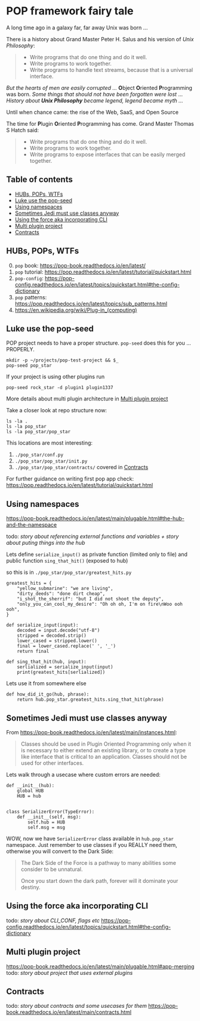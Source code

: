 # POP framework fairy tale

A long time ago in a galaxy far, far away Unix was born ...

There is a history about Grand Master Peter H. Salus and his version of *Unix
Philosophy*:

> * Write programs that do one thing and do it well.
> * Write programs to work together.
> * Write programs to handle text streams, because that is a universal interface.


*But the hearts of men are easily corrupted ...* **O**bject **O**riented
**P**rogramming was born. *Some things that should not have been forgotten were
lost* ... *History about __Unix Philosophy__ became legend, legend became myth
...*

Until when chance came: the rise of the Web, SaaS, and Open Source

The time for **P**lugin **O**riented **P**rogramming has come. Grand Master
Thomas S Hatch said:

> * Write programs that do one thing and do it well.
> * Write programs to work together.
> * Write programs to expose interfaces that can be easily merged together.


## Table of contents
* [HUBs, POPs, WTFs]
* [Luke use the pop-seed]
* [Using namespaces]
* [Sometimes Jedi must use classes anyway]
* [Using the force aka incorporating CLI]
* [Multi plugin project]
* [Contracts]


## HUBs, POPs, WTFs

0. `pop` book: https://pop-book.readthedocs.io/en/latest/
1. `pop` tutorial: https://pop.readthedocs.io/en/latest/tutorial/quickstart.html
2. `pop-config`: https://pop-config.readthedocs.io/en/latest/topics/quickstart.html#the-config-dictionary
3. `pop` patterns: https://pop.readthedocs.io/en/latest/topics/sub_patterns.html
4. https://en.wikipedia.org/wiki/Plug-in_(computing)


## Luke use the pop-seed

POP project needs to have a proper structure. `pop-seed` does this for you ...
PROPERLY.

```
mkdir -p ~/projects/pop-test-project && $_
pop-seed pop_star
```

If your project is using other plugins run
```
pop-seed rock_star -d plugin1 plugin1337
```
More details about multi plugin architecture in [Multi plugin project]

Take a closer look at repo structure now:
```
ls -la .
ls -la pop_star
ls -la pop_star/pop_star
```

This locations are most interesting:
1. `./pop_star/conf.py`
2. `./pop_star/pop_star/init.py`
3. `./pop_star/pop_star/contracts/` covered in [Contracts]

For further guidance on writing first pop app check: https://pop.readthedocs.io/en/latest/tutorial/quickstart.html


## Using namespaces

https://pop-book.readthedocs.io/en/latest/main/plugable.html#the-hub-and-the-namespace

todo: *story about referencing external functions and variables + story about
puting things into the hub*

Lets define `serialize_input()` as private function (limited only to file) and
public function `sing_that_hit()` (exposed to hub)

so this is in `./pop_star/pop_star/greatest_hits.py`
```
greatest_hits = {
    "yellow_submarine": "we are living",
    "dirty_deeds": "done dirt cheap",
    "i_shot_the_sherrif": "but I did not shoot the deputy",
    "only_you_can_cool_my_desire": "Oh oh oh, I'm on fire\nWoo ooh ooh",
}

def serialize_input(input):
    decoded = input.decode("utf-8")
    stripped = decoded.strip()
    lower_cased = stripped.lower()
    final = lower_cased.replace(' ', '_')
    return final

def sing_that_hit(hub, input):
    serlialized = serialize_input(input)
    print(greatest_hits[serlialized])
```

Lets use it from somewhere else
```
def how_did_it_go(hub, phrase):
    return hub.pop_star.greatest_hits.sing_that_hit(phrase)
```


## Sometimes Jedi must use classes anyway

From https://pop-book.readthedocs.io/en/latest/main/instances.html:
> Classes should be used in Plugin Oriented Programming only when it is
> necessary to either extend an existing library, or to create a type like
> interface that is critical to an application. Classes should not be used for
> other interfaces.

Lets walk through a usecase where custom errors are needed:
```
def __init__(hub):
    global HUB
    HUB = hub


class SerializerError(TypeError):
    def __init__(self, msg):
        self.hub = HUB
        self.msg = msg
```

WOW, now we have `SerializerError` class available in `hub.pop_star` namespace.
Just remember to use classes if you REALLY need them, otherwise you will
convert to the Dark Side:
> The Dark Side of the Force is a pathway to many abilities some consider to be unnatural.
>
> Once you start down the dark path, forever will it dominate your destiny.


## Using the force aka incorporating CLI

todo: *story about CLI_CONF, flags etc*
https://pop-config.readthedocs.io/en/latest/topics/quickstart.html#the-config-dictionary


## Multi plugin project

https://pop-book.readthedocs.io/en/latest/main/plugable.html#app-merging
todo: *story about project that uses external plugins*


## Contracts

todo: *story about contracts and some usecases for them*
https://pop-book.readthedocs.io/en/latest/main/contracts.html



[HUBs, POPs, WTFs]: #hubs-pops-wtfs
[Luke use the pop-seed]: #luke-use-the-pop-seed
[Using namespaces]: #using-namespaces
[Sometimes Jedi must use classes anyway]: #sometimes-jedi-must-use-classes-anyway
[Using the force aka incorporating CLI]: #using-the-force-aka-incorporating-cli
[Multi plugin project]: #multi-plugin-project
[Contracts]: #contracts
